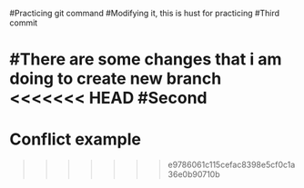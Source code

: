 #Practicing git command
#Modifying it, this is hust for practicing
#Third commit

#There are some changes that i am doing to create new branch
<<<<<<< HEAD
#Second
=======
# Conflict example
>>>>>>> e9786061c115cefac8398e5cf0c1a36e0b90710b
